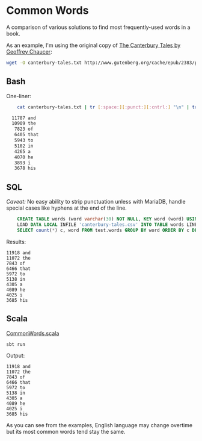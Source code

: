 Common Words
============

A comparison of various solutions to find most frequently-used words in a book.

As an example, I'm using the original copy of [The Canterbury Tales by Geoffrey Chaucer](http://www.gutenberg.org/ebooks/2383):

```bash
wget -O canterbury-tales.txt http://www.gutenberg.org/cache/epub/2383/pg2383.txt 
```

Bash
----

One-liner:

```bash
    cat canterbury-tales.txt | tr [:space:][:punct:][:cntrl:] "\n" | tr [:upper:] [:lower:] | grep -v  -e "^$"  | sort | uniq -c | sort -nr | head -10
```


```bash
  11787 and
  10909 the
   7823 of
   6405 that
   5943 to
   5102 in
   4265 a
   4070 he
   3893 i
   3678 his
```

SQL
---

*Caveat:* No easy ability to strip punctuation unless with MariaDB, handle special cases like hyphens at the end of the line.

```sql
    CREATE TABLE words (word varchar(30) NOT NULL, KEY word (word) USING BTREE);
    LOAD DATA LOCAL INFILE 'canterbury-tales.csv' INTO TABLE words LINES TERMINATED BY ' ';
    SELECT count(*) c, word FROM test.words GROUP BY word ORDER BY c DESC LIMIT 10;
```

Results:
```
11918 and
11072 the
7843 of
6466 that
5972 to
5138 in
4305 a
4089 he
4025 i
3685 his
```

Scala
-----

[CommonWords.scala](src/main/scala/org/commonwords/CommonWords.scala)

    sbt run

Output:

```
11918 and
11072 the
7843 of
6466 that
5972 to
5138 in
4305 a
4089 he
4025 i
3685 his
```

As you can see from the examples, English language may change overtime but its most common words tend stay the same.